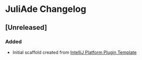 <!-- Keep a Changelog guide -> https://keepachangelog.com -->

# JuliAde Changelog

## [Unreleased]
### Added
- Initial scaffold created from [IntelliJ Platform Plugin Template](https://github.com/JetBrains/intellij-platform-plugin-template)

